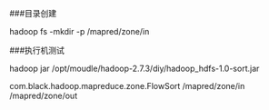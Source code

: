 ###目录创建

hadoop fs -mkdir -p /mapred/zone/in



###执行机测试

hadoop jar /opt/moudle/hadoop-2.7.3/diy/hadoop_hdfs-1.0-sort.jar 

com.black.hadoop.mapreduce.zone.FlowSort /mapred/zone/in /mapred/zone/out